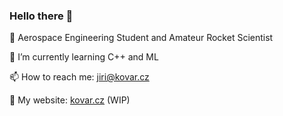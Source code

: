 ### Hello there 👋

🚀 Aerospace Engineering Student and Amateur Rocket Scientist

🌱 I’m currently learning C++ and ML

📫 How to reach me: <jiri@kovar.cz>

🔗 My website: [kovar.cz](https://kovar.cz) (WIP)

<!--
**kovar/kovar** is a ✨ _special_ ✨ repository because its `README.md` (this file) appears on your GitHub profile.
